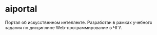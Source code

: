 # aiportal
Портал об искусственном интеллекте.
Разработан в рамках учебного задания по дисциплине Web-программирование в ЧГУ.

